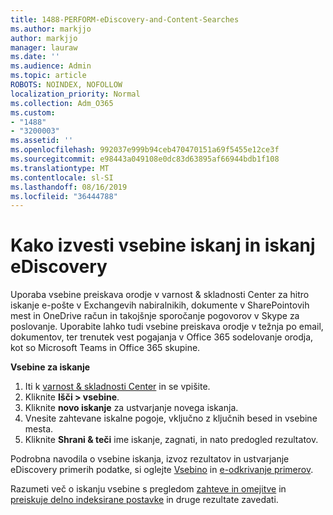```yaml
---
title: 1488-PERFORM-eDiscovery-and-Content-Searches
ms.author: markjjo
author: markjjo
manager: lauraw
ms.date: ''
ms.audience: Admin
ms.topic: article
ROBOTS: NOINDEX, NOFOLLOW
localization_priority: Normal
ms.collection: Adm_O365
ms.custom:
- "1488"
- "3200003"
ms.assetid: ''
ms.openlocfilehash: 992037e999b94ceb470470151a69f5455e12ce3f
ms.sourcegitcommit: e98443a049108e0dc83d63895af66944bdb1f108
ms.translationtype: MT
ms.contentlocale: sl-SI
ms.lasthandoff: 08/16/2019
ms.locfileid: "36444788"
---
```

# <a name="how-to-perform-content-searches-and-ediscovery-searches"></a>Kako izvesti vsebine iskanj in iskanj eDiscovery

Uporaba vsebine preiskava orodje v varnost & skladnosti Center za hitro iskanje e-pošte v Exchangevih nabiralnikih, dokumente v SharePointovih mest in OneDrive račun in takojšnje sporočanje pogovorov v Skype za poslovanje. Uporabite lahko tudi vsebine preiskava orodje v težnja po email, dokumentov, ter trenutek vest pogajanja v Office 365 sodelovanje orodja, kot so Microsoft Teams in Office 365 skupine.

**Vsebine za iskanje**

1. Iti k [varnost & skladnosti Center](https://protection.office.com) in se vpišite.
2. Kliknite **Išči > vsebine**.
3. Kliknite **novo iskanje** za ustvarjanje novega iskanja.
4. Vnesite zahtevane iskalne pogoje, vključno z ključnih besed in vsebine mesta.  
5. Kliknite **Shrani & teči** ime iskanje, zagnati, in nato predogled rezultatov.

Podrobna navodila o vsebine iskanja, izvoz rezultatov in ustvarjanje eDiscovery primerih podatke, si oglejte [Vsebino](https://docs.microsoft.com/en-us/office365/securitycompliance/content-search) in [e-odkrivanje primerov](https://docs.microsoft.com/en-us/office365/securitycompliance/ediscovery-cases).

Razumeti več o iskanju vsebine s pregledom [zahteve in omejitve](https://docs.microsoft.com/en-us/office365/securitycompliance/limits-for-content-search) in [preiskuje delno indeksirane postavke](https://docs.microsoft.com/en-us/office365/securitycompliance/investigating-partially-indexed-items-in-ediscovery) in druge rezultate zavedati.